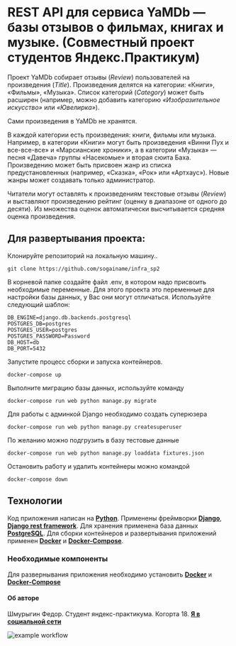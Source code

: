# REST API для сервиса YaMDb — базы отзывов о фильмах, книгах и музыке. (Совместный проект студентов Яндекс.Практикум)

Проект YaMDb собирает отзывы (*Review*) пользователей на произведения (*Title*). Произведения делятся на категории: «Книги», «Фильмы», «Музыка». Список категорий (*Category*) может быть расширен (например, можно добавить категорию *«Изобразительное искусство»* или *«Ювелирка»*).

Сами произведения в YaMDb не хранятся.

В каждой категории есть произведения: книги, фильмы или музыка. Например, в категории «Книги» могут быть произведения «Винни Пух и все-все-все» и «Марсианские хроники», а в категории «Музыка» — песня «Давеча» группы «Насекомые» и вторая сюита Баха. Произведению может быть присвоен жанр из списка предустановленных (например, «Сказка», «Рок» или «Артхаус»). Новые жанры может создавать только администратор.

Читатели могут оставлять к произведениям текстовые отзывы (*Review*) и выставляют произведению рейтинг (оценку в диапазоне от одного до десяти). Из множества оценок автоматически высчитывается средняя оценка произведения.

## Для развертывания проекта:

Клонируйте репозиторий на локальную машину..
```
git clone https://github.com/sogainame/infra_sp2
```
В корневой папке создайте файл .env, в котором надо присвоить необходимые переменные. Для этого проекта это переменные для настройки базы данных, у Вас они могут отличаться. Используйте следующий шаблон:
```
DB_ENGINE=django.db.backends.postgresql 
POSTGRES_DB=postgres
POSTGRES_USER=postgres 
POSTGRES_PASSWORD=Password
DB_HOST=db 
DB_PORT=5432
```
Запустите процесс сборки и запуска контейнеров.
```
docker-compose up
```
Выполните миграцию базы данных, используйте команду
```
docker-compose run web python manage.py migrate
```
Для работы с админкой Django необходимо создать суперюзера
```
docker-compose run web python manage.py createsuperuser
```
По желанию можно подгрузить в базу тестовые данные
```
docker-compose run web python manage.py loaddata fixtures.json
```
Остановить работу и удалить контейнеры можно командой
```
docker-compose down
```

## Технологии
Код приложения написан на **[Python](https://www.python.org/)**.  Применены фреймворки **[Django](https://www.djangoproject.com/)**, **[Django rest framework](https://www.django-rest-framework.org/)**. Для хранения применена база данных **[PostgreSQL](https://www.postgresql.org/)**.
Для сборки контейнеров и развертывания приложений применен **[Docker](https://www.docker.com/)** и **[Docker-Compose](https://docs.docker.com/compose/)**.

### Необходимые компоненты

Для развернывания приложения необходимо установить **[Docker](https://docs.docker.com/engine/install/)** и **[Docker-Compose](https://docs.docker.com/compose/install/)**

#### Об авторе

Шмурыгин Федор. Студент яндекс-практикума. Когорта 18. **[Я в социальной сети](https://www.facebook.com/profile.php?id=100005098304501)**

![example workflow](https://github.com/sogainame/yamdb_final/actions/workflows/yamdb_workflow.yaml/badge.svg)
